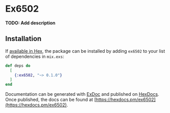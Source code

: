 # Ex6502

**TODO: Add description**

## Installation

If [available in Hex](https://hex.pm/docs/publish), the package can be installed
by adding `ex6502` to your list of dependencies in `mix.exs`:

```elixir
def deps do
  [
    {:ex6502, "~> 0.1.0"}
  ]
end
```

Documentation can be generated with [ExDoc](https://github.com/elixir-lang/ex_doc)
and published on [HexDocs](https://hexdocs.pm). Once published, the docs can
be found at [https://hexdocs.pm/ex6502](https://hexdocs.pm/ex6502).

